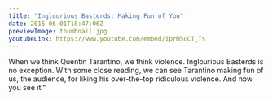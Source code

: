 ```yaml
---
title: "Inglourious Basterds: Making Fun of You"
date: 2015-06-01T18:47:06Z
previewImage: thumbnail.jpg
youtubeLink: https://www.youtube.com/embed/IprM5uCT_Ts
---
```


When we think Quentin Tarantino, we think violence. Inglourious Basterds is no exception. With some close reading, we can see Tarantino making fun of us, the audience, for liking his over-the-top ridiculous violence. And now you see it."
